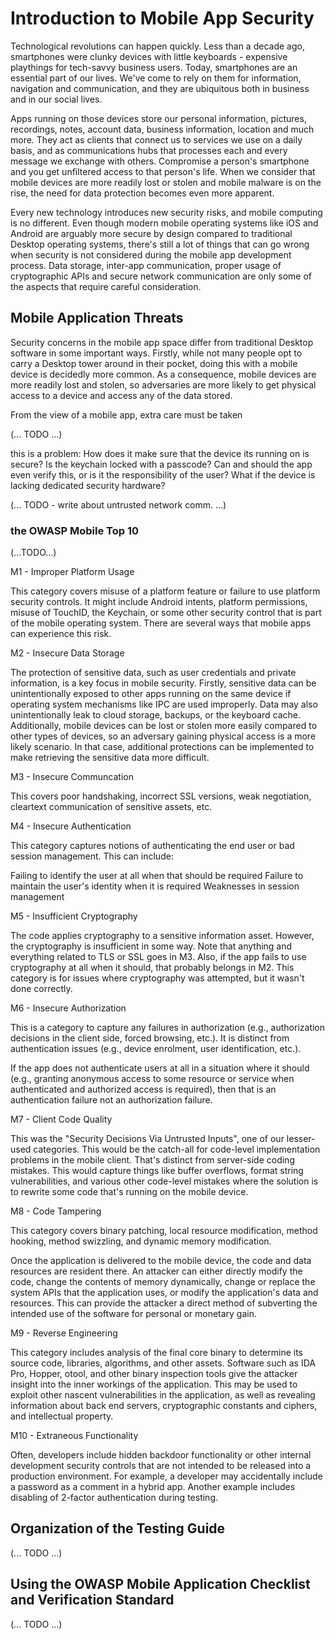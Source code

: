 # Introduction to Mobile App Security

Technological revolutions can happen quickly. Less than a decade ago, smartphones were clunky devices with little keyboards - expensive playthings for tech-savvy business users. Today, smartphones are an essential part of our lives. We've come to rely on them for information, navigation and communication, and they are ubiquitous both in business and in our social lives.

Apps running on those devices store our personal information, pictures, recordings, notes, account data, business information, location and much more. They act as clients that connect us to services we use on a daily basis, and as communications hubs that processes each and every message we exchange with others. Compromise a person's smartphone and you get unfiltered access to that person's life. When we consider that mobile devices are more readily lost or stolen and mobile malware is on the rise, the need for data protection becomes even more apparent.

Every new technology introduces new security risks, and mobile computing is no different. Even though modern mobile operating systems like iOS and Android are arguably more secure by design compared to traditional Desktop operating systems, there's still a lot of things that can go wrong when security is not considered during the mobile app development process. Data storage, inter-app communication, proper usage of cryptographic APIs and secure network communication are only some of the aspects that require careful consideration.

## Mobile Application Threats

Security concerns in the mobile app space differ from traditional Desktop software in some important ways. Firstly, while not many people opt to carry a Desktop tower around in their pocket, doing this with a mobile device is decidedly more common. As a consequence, mobile devices are more readily lost and stolen, so adversaries are more likely to get physical access to a device and access any of the data stored.

From the view of a mobile app, extra care must be taken 


(... TODO ...)

this is a problem: How does it make sure that the device its running on is secure? Is the keychain locked with a passcode? Can and should the app even verify this, or is it the responsibility of the user? What if the device is lacking dedicated security hardware?

(... TODO - write about untrusted network comm. ...)

### the OWASP Mobile Top 10

(...TODO...)

M1 - Improper Platform Usage

This category covers misuse of a platform feature or failure to use platform security controls. It might include Android intents, platform permissions, misuse of TouchID, the Keychain, or some other security control that is part of the mobile operating system. There are several ways that mobile apps can experience this risk.

M2 - Insecure Data Storage

The protection of sensitive data, such as user credentials and private information, is a key focus in mobile security. Firstly, sensitive data can be unintentionally exposed to other apps running on the same device if operating system mechanisms like IPC are used improperly. Data may also unintentionally leak to cloud storage, backups, or the keyboard cache. Additionally, mobile devices can be lost or stolen more easily compared to other types of devices, so an adversary gaining physical access is a more likely scenario. In that case, additional protections can be implemented to make retrieving the sensitive data more difficult.

M3 - Insecure Communcation

This covers poor handshaking, incorrect SSL versions, weak negotiation, cleartext communication of sensitive assets, etc.

M4 - Insecure Authentication

This category captures notions of authenticating the end user or bad session management. This can include:

Failing to identify the user at all when that should be required
Failure to maintain the user's identity when it is required
Weaknesses in session management

M5 - Insufficient Cryptography

The code applies cryptography to a sensitive information asset. However, the cryptography is insufficient in some way. Note that anything and everything related to TLS or SSL goes in M3. Also, if the app fails to use cryptography at all when it should, that probably belongs in M2. This category is for issues where cryptography was attempted, but it wasn't done correctly.

M6 - Insecure Authorization

This is a category to capture any failures in authorization (e.g., authorization decisions in the client side, forced browsing, etc.). It is distinct from authentication issues (e.g., device enrolment, user identification, etc.).

If the app does not authenticate users at all in a situation where it should (e.g., granting anonymous access to some resource or service when authenticated and authorized access is required), then that is an authentication failure not an authorization failure.

M7 - Client Code Quality

This was the "Security Decisions Via Untrusted Inputs", one of our lesser-used categories. This would be the catch-all for code-level implementation problems in the mobile client. That's distinct from server-side coding mistakes. This would capture things like buffer overflows, format string vulnerabilities, and various other code-level mistakes where the solution is to rewrite some code that's running on the mobile device.

M8 - Code Tampering

This category covers binary patching, local resource modification, method hooking, method swizzling, and dynamic memory modification.

Once the application is delivered to the mobile device, the code and data resources are resident there. An attacker can either directly modify the code, change the contents of memory dynamically, change or replace the system APIs that the application uses, or modify the application's data and resources. This can provide the attacker a direct method of subverting the intended use of the software for personal or monetary gain.

M9 - Reverse Engineering

This category includes analysis of the final core binary to determine its source code, libraries, algorithms, and other assets. Software such as IDA Pro, Hopper, otool, and other binary inspection tools give the attacker insight into the inner workings of the application. This may be used to exploit other nascent vulnerabilities in the application, as well as revealing information about back end servers, cryptographic constants and ciphers, and intellectual property.

M10 - Extraneous Functionality

Often, developers include hidden backdoor functionality or other internal development security controls that are not intended to be released into a production environment. For example, a developer may accidentally include a password as a comment in a hybrid app. Another example includes disabling of 2-factor authentication during testing.

## Organization of the Testing Guide

(... TODO ...)

## Using the OWASP Mobile Application Checklist and Verification Standard

(... TODO ...)
